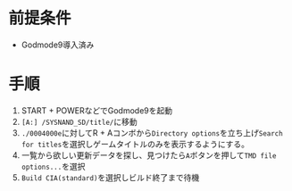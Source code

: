 # 前提条件
- Godmode9導入済み
# 手順
1. START + POWERなどでGodmode9を起動
2. `[A:] /SYSNAND_SD/title/`に移動
3. `./0004000e`に対してR + Aコンボから`Directory options`を立ち上げ`Search for titles`を選択しゲームタイトルのみを表示するようにする。
4. 一覧から欲しい更新データを探し、見つけたら`A`ボタンを押して`TMD file options...`を選択
5. `Build CIA(standard)`を選択しビルド終了まで待機